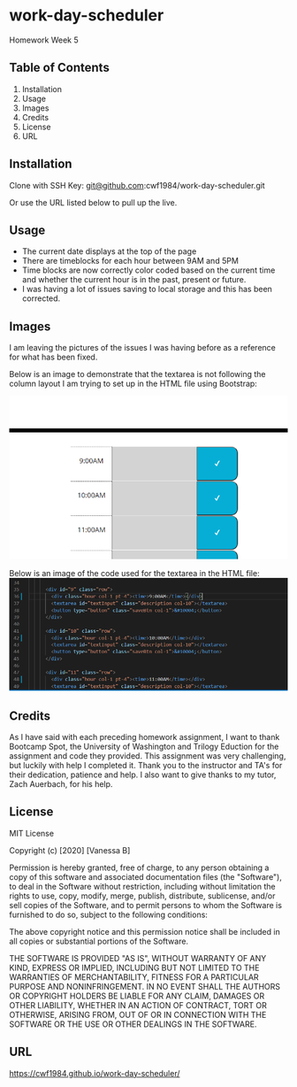# work-day-scheduler
Homework Week 5

## Table of Contents

1. Installation
2. Usage
3. Images
4. Credits
5. License
6. URL 

## Installation

Clone with SSH Key:
git@github.com:cwf1984/work-day-scheduler.git

Or use the URL listed below to pull up the live. 

## Usage

* The current date displays at the top of the page
* There are timeblocks for each hour between 9AM and 5PM
* Time blocks are now correctly color coded based on the current time and whether the current hour is in the past, present or future. 
* I was having a lot of issues saving to local storage and this has been corrected. 

## Images

I am leaving the pictures of the issues I was having before as a reference for what has been fixed. 

Below is an image to demonstrate that the textarea is not following the column layout I am trying to set up in the HTML file using Bootstrap:

![Textarea Troubles](./Images/Textarea.png)

Below is an image of the code used for the textarea in the HTML file:
![HTML Code](./Images/Code.png "HTML Code")


## Credits

As I have said with each preceding homework assignment, I want to thank Bootcamp Spot, the University of Washington and Trilogy Eduction for the assignment and code they provided. This assignment was very challenging, but luckily with help I completed it. Thank you to the instructor and TA's for their dedication, patience and help. I also want to give thanks to my tutor, Zach Auerbach, for his help.

## License

MIT License

Copyright (c) [2020] [Vanessa B]

Permission is hereby granted, free of charge, to any person obtaining a copy
of this software and associated documentation files (the "Software"), to deal
in the Software without restriction, including without limitation the rights
to use, copy, modify, merge, publish, distribute, sublicense, and/or sell
copies of the Software, and to permit persons to whom the Software is
furnished to do so, subject to the following conditions:

The above copyright notice and this permission notice shall be included in all
copies or substantial portions of the Software.

THE SOFTWARE IS PROVIDED "AS IS", WITHOUT WARRANTY OF ANY KIND, EXPRESS OR
IMPLIED, INCLUDING BUT NOT LIMITED TO THE WARRANTIES OF MERCHANTABILITY,
FITNESS FOR A PARTICULAR PURPOSE AND NONINFRINGEMENT. IN NO EVENT SHALL THE
AUTHORS OR COPYRIGHT HOLDERS BE LIABLE FOR ANY CLAIM, DAMAGES OR OTHER
LIABILITY, WHETHER IN AN ACTION OF CONTRACT, TORT OR OTHERWISE, ARISING FROM,
OUT OF OR IN CONNECTION WITH THE SOFTWARE OR THE USE OR OTHER DEALINGS IN THE
SOFTWARE.

## URL
https://cwf1984.github.io/work-day-scheduler/
